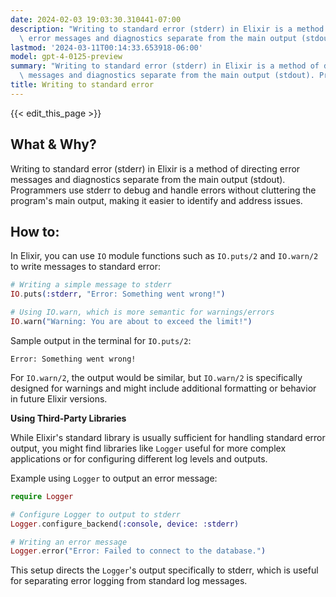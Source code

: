 ```yaml
---
date: 2024-02-03 19:03:30.310441-07:00
description: "Writing to standard error (stderr) in Elixir is a method of directing\
  \ error messages and diagnostics separate from the main output (stdout). Programmers\u2026"
lastmod: '2024-03-11T00:14:33.653918-06:00'
model: gpt-4-0125-preview
summary: "Writing to standard error (stderr) in Elixir is a method of directing error\
  \ messages and diagnostics separate from the main output (stdout). Programmers\u2026"
title: Writing to standard error
---
```


{{< edit_this_page >}}

## What & Why?

Writing to standard error (stderr) in Elixir is a method of directing error messages and diagnostics separate from the main output (stdout). Programmers use stderr to debug and handle errors without cluttering the program's main output, making it easier to identify and address issues.

## How to:

In Elixir, you can use `IO` module functions such as `IO.puts/2` and `IO.warn/2` to write messages to standard error:

```elixir
# Writing a simple message to stderr
IO.puts(:stderr, "Error: Something went wrong!")

# Using IO.warn, which is more semantic for warnings/errors
IO.warn("Warning: You are about to exceed the limit!")
```

Sample output in the terminal for `IO.puts/2`:
```
Error: Something went wrong!
```

For `IO.warn/2`, the output would be similar, but `IO.warn/2` is specifically designed for warnings and might include additional formatting or behavior in future Elixir versions.

**Using Third-Party Libraries**

While Elixir's standard library is usually sufficient for handling standard error output, you might find libraries like `Logger` useful for more complex applications or for configuring different log levels and outputs.

Example using `Logger` to output an error message:

```elixir
require Logger

# Configure Logger to output to stderr
Logger.configure_backend(:console, device: :stderr)

# Writing an error message
Logger.error("Error: Failed to connect to the database.")
```

This setup directs the `Logger`'s output specifically to stderr, which is useful for separating error logging from standard log messages.
